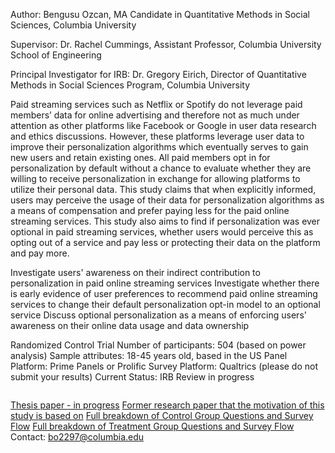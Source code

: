 
Author: Bengusu Ozcan, MA Candidate in Quantitative Methods in Social Sciences, Columbia University

Supervisor: Dr. Rachel Cummings,  Assistant Professor, Columbia University School of Engineering

Principal Investigator for IRB: Dr. Gregory Eirich, Director of Quantitative Methods in Social Sciences Program, Columbia University

Paid streaming services such as Netflix or Spotify do not leverage paid members’ data for online advertising and therefore not as much under attention as other platforms like Facebook or Google in user data research and ethics discussions. 
However, these platforms leverage user data to improve their personalization algorithms which eventually serves to gain new users and retain existing ones. 
All paid members opt in for personalization by default without a chance to evaluate whether they are willing to receive personalization in exchange for allowing platforms to utilize their personal data.
This study claims that when explicitly informed, users may perceive the usage of their data for personalization algorithms as a means of compensation and prefer paying less for the paid online streaming services.
This study also aims to find if personalization was ever optional in paid streaming services, whether users would perceive this as opting out of a service and pay less or protecting their data on the platform and pay more.

Investigate users' awareness on their indirect contribution to  personalization in paid online streaming services
Investigate whether there is early evidence of user preferences to recommend paid online streaming services to change their default personalization opt-in model to an optional service
Discuss optional personalization as a means of enforcing users' awareness on their online data usage and data ownership

Randomized Control Trial
Number of participants: 504 (based on power analysis)
Sample attributes: 18-45 years old, based in the US
Panel Platform: Prime Panels or Prolific
Survey Platform: Qualtrics (please do not submit your results)
Current Status: IRB Review in progress

<!-- wp:image {"id":1136} -->
<figure class="wp-block-image"><img src="http://www.bengusuozcan.com/wp-content/uploads/2021/10/Website-Experiment-Design.png" alt="" class="wp-image-1136"/></figure>
<!-- /wp:image -->



[Thesis paper - in progress](https://docs.google.com/document/d/17Dx-AoC2EmwZT_ACsCKQeqgVv6iY3nsX/edit)
[Former research paper that the motivation of this study is based on](https://drive.google.com/file/d/1wE5m3WhmWBPhcZlvpQJUdVGe4XPFu0rG/view)
[Full breakdown of Control Group Questions and Survey Flow](https://docs.google.com/presentation/d/16bSotQaHCHuneAB8LdRDo0jfdE7gLn2c/edit)
[Full breakdown of Treatment Group Questions and Survey Flow](https://docs.google.com/presentation/d/1ijSOqLLCtlGK4sT2G1b1dR4JkNE5BMh6/edit)
Contact: bo2297@columbia.edu
